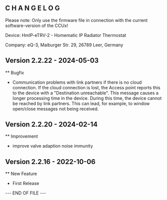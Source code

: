 ﻿C H A N G E L O G
-----------------

Please note: Only use the firmware file in connection with the current software-version of the CCUx!

Device:      HmIP-eTRV-2 - Homematic IP Radiator Thermostat

Company:     eQ-3, Maiburger Str. 29, 26789 Leer, Germany



Version 2.2.22 - 2024-05-03
--------------------------------------------------------------

** Bugfix
   * Communication problems with link partners if there is no cloud connection.
     If the cloud connection is lost, the Access point reports this to the device with
     a "Destination unreachable". This message causes a longer processing time in
     the device. During this time, the device cannot be reached by link partners.
     This can lead, for example, to window open/close messages not being received.



Version 2.2.20 - 2024-02-14
--------------------------------------------------------------

** Improvement
   * improve valve adaption noise immunity



Version 2.2.16 - 2022-10-06
--------------------------------------------------------------

** New Feature
   * First Release



--- END OF FILE ---
